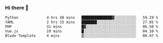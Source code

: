 ### Hi there 👋

<!--START_SECTION:waka-->

```txt
Python             4 hrs 48 mins   ██████████████▓░░░░░░░░░░   59.29 %
YAML               2 hrs 15 mins   ███████░░░░░░░░░░░░░░░░░░   27.85 %
PHP                31 mins         █▓░░░░░░░░░░░░░░░░░░░░░░░   06.50 %
Vue.js             19 mins         █░░░░░░░░░░░░░░░░░░░░░░░░   04.10 %
Blade Template     4 mins          ▒░░░░░░░░░░░░░░░░░░░░░░░░   00.97 %
```

<!--END_SECTION:waka-->

<!--
**Jonas-VanHaeken/Jonas-VanHaeken** is a ✨ _special_ ✨ repository because its `README.md` (this file) appears on your GitHub profile.

Here are some ideas to get you started:

- 🔭 I’m currently working on ...
- 🌱 I’m currently learning ...
- 👯 I’m looking to collaborate on ...
- 🤔 I’m looking for help with ...
- 💬 Ask me about ...
- 📫 How to reach me: ...
- 😄 Pronouns: ...
- ⚡ Fun fact: ...
-->

